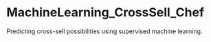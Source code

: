 # MachineLearning_CrossSell_Chef
Predicting cross-sell possibilities using supervised machine learning.
